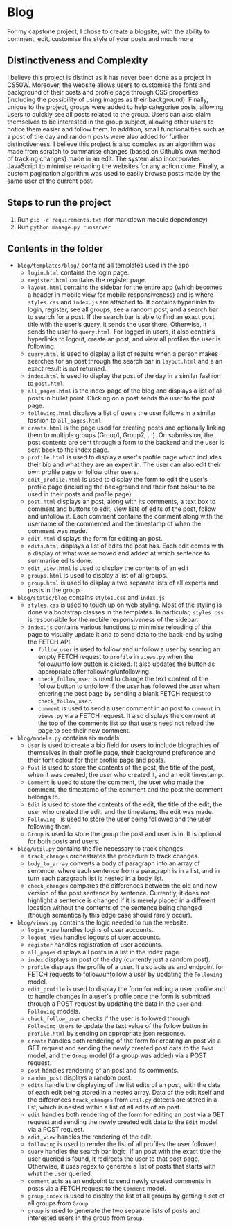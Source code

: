 # Blog #
For my capstone project, I chose to create a blogsite, with the ability to comment, edit, customise the style of your posts and much more
## Distinctiveness and Complexity ##
I believe this project is distinct as it has never been done as a project in CS50W. Moreover, the website allows users to customise the fonts and background of their posts and profile page through CSS properties (including the possibility of using images as their background). Finally, unique to the project, groups were added to help categorise posts, allowing users to quickly see all posts related to the group. Users can also claim themselves to be interested in the group subject, allowing other users to notice them easier and follow them. In addition, small functionalities such as a post of the day and random posts were also added for further distinctiveness.
I believe this project is also complex as an algorithm was made from scratch to summarise changes (based on Github’s own method of tracking changes) made in an edit. The system also incorporates JavaScript to minimise reloading the websites for any action done. Finally, a custom pagination algorithm was used to easily browse posts made by the same user of the current post.
## Steps to run the project ##
1. Run `pip -r requirements.txt` (for markdown module dependency)
2. Run `python manage.py runserver`
## Contents in the folder ##
* `blog/templates/blog/` contains all templates used in the app
    * `login.html` contains the login page.  
    * `register.html` contains the register page.  
    * `layout.html` contains the sidebar for the entire app (which becomes a header in mobile view for mobile responsiveness) and is where `styles.css` and `index.js` are attached to. It contains hyperlinks to login, register, see all groups, see a random post, and a search bar to search for a post. If the search bar is able to find an exact post title with the user’s query, it sends the user there. Otherwise, it sends the user to `query.html`. For logged in users, it also contains hyperlinks to logout, create an post, and view all profiles the user is following. 
    * `query.html` is used to display a list of results when a person makes searches for an post through the search bar in `layout.html` and a an exact result is not returned.  
    * `index.html` is used to display the post of the day in a similar fashion to `post.html`.
    * `all_pages.html` is the index page of the blog and displays a list of all posts in bullet point. Clicking on a post sends the user to the post page.  
    * `following.html` displays a list of users the user follows in a similar fashion to `all_pages.html`.
    * `create.html` is the page used for creating posts and optionally linking them to multiple groups (Group1, Group2, …). On submission, the post contents are sent through a form to the backend and the user is sent back to the index page.  
    * `profile.html` is used to display a user's profile page which includes their bio and what they are an expert in. The user can also edit their own profile page or follow other users.
    * `edit_profile.html` is used to display the form to edit the user's profile page (including the background and their font colour to be used in their posts and profile page).
    * `post.html` displays an post, along with its comments, a text box to comment and buttons to edit, view lists of edits of the post, follow and unfollow it. Each comment contains the comment along with the username of the commented and the timestamp of when the comment was made.
    * `edit.html` displays the form for editing an post.  
    * `edits.html` displays a list of edits the post has. Each edit comes with a display of what was removed and added at which sentence to summarise edits done.
    * `edit_view.html` is used to display the contents of an edit
    * `groups.html` is used to display a list of all groups.
    * `group.html` is used to display a two separate lists of all experts and posts in the group.
* `blog/static/blog` contains `styles.css` and `index.js`
    * `styles.css` is used to touch up on web styling. Most of the styling is done via bootstrap classes in the templates. In particular, `styles.css` is responsible for the mobile responsiveness of the sidebar.
    * `index.js` contains various functions to minimise reloading of the page to visually update it and to send data to the back-end by using the FETCH API.
        * `follow_user` is used to follow and unfollow a user by sending an empty FETCH request to `profile` in `views.py` when the follow/unfollow button is clicked. It also updates the button as appropriate after following/unfollowing.
        * `check_follow_user` is used to change the text content of the follow button to unfollow if the user has followed the user when entering the post page by sending a blank FETCH request to `check_follow_user`.
        * `comment` is used to send a user comment in an post to `comment` in `views.py` via a FETCH request. It also displays the comment at the top of the comments list so that users need not reload the page to see their new comment.
* `blog/models.py` contains six models
    * `User` is used to create a bio field for users to include biographies of themselves in their profile page, their background preference and their font colour for their profile page and posts.
    * `Post` is used to store the contents of the post, the title of the post, when it was created, the user who created it, and an edit timestamp.
    * `Comment` is used to store the comment, the user who made the comment, the timestamp of the comment and the post the comment belongs to.
    * `Edit` is used to store the contents of the edit, the title of the edit, the user who created the edit, and the timestamp the edit was made.
    * `Following ` is used to store the user being followed and the user following them.
    * `Group` is used to store the group the post and user is in. It is optional for both posts and users.
* `blog/util.py` contains the file necessary to track changes.
    * `track_changes` orchestrates the procedure to track changes.
    * `body_to_array` converts a body of paragraph into an array of sentence, where each sentence from a paragraph is in a list, and in turn each paragraph list is nested in a body list.
    * `check_changes` compares the differences between the old and new version of the post sentence by sentence. Currently, it does not highlight a sentence is changed if it is merely placed in a different location without the contents of the sentence being changed (though semantically this edge case should rarely occur).
* `blog/views.py` contains the logic needed to run the website.
    * `login_view` handles logins of user accounts.
    * `logout_view` handles logouts of user accounts.
    * `register` handles registration of user accounts.
    * `all_pages` displays all posts in a list in the index page.
    * `index` displays an post of the day (currently just a random post).
    * `profile` displays the profile of a user. It also acts as and endpoint for FETCH requests to follow/unfollow a user by updating the `Following` model.
    * `edit_profile` is used to display the form for editing a user profile and to handle changes in a user's profile once the form is submitted through a POST request by updating the data in the `User` and `Following` models.
    * `check_follow_user` checks if the user is followed through `Following_Users` to update the text value of the follow button in `profile.html` by sending an appropriate json response.
    * `create` handles both rendering of the form for creating an post via a GET request and sending the newly created post data to the `Post` model, and the `Group` model (if a group was added) via a POST request.
    * `post` handles rendering of an post and its comments.
    * `random_post` displays a random post.
    * `edits` handle the displaying of the list edits of an post, with the data of each edit being stored in a nested array. Data of the edit itself and the differences `track_changes` from `util.py` detects are stored in a list, which is nested within a list of all edits of an post.
    * `edit` handles both rendering of the form for editing an post via a GET request and sending the newly created edit data to the `Edit` model via a POST request.
    * `edit_view` handles the rendering of the edit.
    * `following` is used to render the list of all profiles the user followed.
    * `query` handles the search bar logic. If an post with the exact title the user queried is found, it redirects the user to that post page. Otherwise, it uses regex to generate a list of posts that starts with what the user queried.
    * `comment` acts as an endpoint to send newly created comments in posts via a FETCH request to the `Comment` model.
    * `group_index` is used to display the list of all groups by getting a set of all groups from `Group`.
    * `group` is used to generate the two separate lists of posts and interested users in the group from `Group`.
